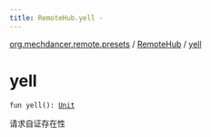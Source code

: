 ```yaml
---
title: RemoteHub.yell - 
---
```


[org.mechdancer.remote.presets](../index.html) / [RemoteHub](index.html) / [yell](./yell.html)

# yell

`fun yell(): `[`Unit`](https://kotlinlang.org/api/latest/jvm/stdlib/kotlin/-unit/index.html)

请求自证存在性

